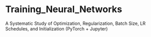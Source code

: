 # Training_Neural_Networks
A Systematic Study of Optimization, Regularization, Batch Size, LR Schedules, and Initialization (PyTorch + Jupyter)
